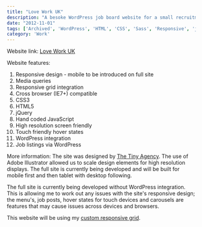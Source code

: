 ```yaml
---
title: "Love Work UK"
description: "A besoke WordPress job board website for a small recruitment startup, for start ups."
date: "2012-11-01"
tags: ['Archived', 'WordPress', 'HTML', 'CSS', 'Sass', 'Responsive', 'jQuery', 'Freelance']
category: 'Work'
---
```


Website link: [Love Work UK](https://www.loveworkuk.co.uk "www.loveworkuk.co.uk")

Website features:

1. Responsive design - mobile to be introduced on full site
2. Media queries
3. Responsive grid integration
4. Cross browser (IE7+) compatible
5. CSS3
6. HTML5
7. jQuery
8. Hand coded JavaScript
9. High resolution screen friendly
10. Touch friendly hover states
11. WordPress integration
12. Job listings via WordPress

More information: The site was designed by [The Tiny Agency](https://www.thetinyagency.com "The Tiny Agency"). The use of Adobe Illustrator allowed us to scale design elements for high resolution displays. The full site is currently being developed and will be built for mobile first and then tablet with desktop following.

The full site is currently being developed without WordPress integration. This is allowing me to work out any issues with the site's responsive design; the menu's, job posts, hover states for touch devices and carousels are features that may cause issues across devices and browsers.

This website will be using my [custom responsive grid](# "My custom responsive grid").
